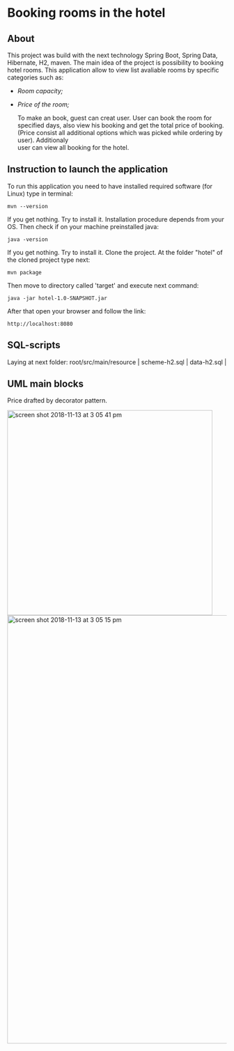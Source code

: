 # Booking rooms in the hotel

About
-------
  This project was build with the next technology Spring Boot, Spring Data, Hibernate, H2, maven. The main 
idea of the project is possibility to booking hotel rooms. This application allow to view list avaliable rooms by specific 
categories such as:

* *Room capacity;*
* *Price of the room;*

  To make an book, guest can creat user. User can book the room for specified days, also view his booking and get the 
total price of booking. (Price consist all additional options which was picked while ordering by user). Additionaly  
user can view all booking for the hotel.

Instruction to launch the application
--------
  To run this application you need to have installed required software (for Linux) type in terminal:
  ``` 
  mvn --version
  ```
  
  If you get nothing. Try to install it. Installation procedure depends from your OS.
  Then check if on your machine preinstalled java:
  ``` 
  java -version
  ```
  If you get nothing. Try to install it.
  Clone the project. At the folder "hotel" of the cloned project type next:
  ``` 
  mvn package
  ```
  Then move to directory called 'target' and execute next command:
  ``` 
  java -jar hotel-1.0-SNAPSHOT.jar
  ```
  After that open your browser and follow the link:
  ``` 
  http://localhost:8080 
  ```
  SQL-scripts 
  ---------------
  Laying at next folder: root/src/main/resource 
    | scheme-h2.sql | data-h2.sql |   
  
  UML main blocks
  --------
  Price drafted by decorator pattern.
  
  <img width="471" alt="screen shot 2018-11-13 at 3 05 41 pm" src="https://user-images.githubusercontent.com/33597605/48415789-0b25d580-e757-11e8-9546-8300177b2589.png">
  
  <img width="984" alt="screen shot 2018-11-13 at 3 05 15 pm" src="https://user-images.githubusercontent.com/33597605/48415346-ce0d1380-e755-11e8-965f-63416f3dba2f.png">
